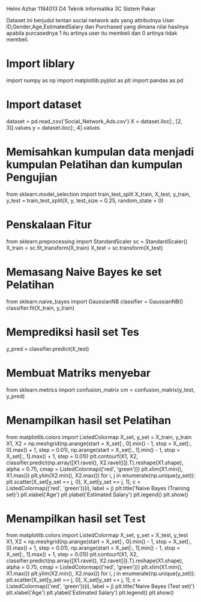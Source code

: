 Helmi Azhar
1184013
D4 Teknik Informatika 3C
Sistem Pakar

Dataset ini berjudul tentan social network ads yang attributnya User ID,Gender,Age,EstimatedSalary dan Purchased yang dimana nilai hasilnya apabila purcasednya 1 itu artinya user itu membeli dan 0 artinya tidak membeli.

# Import liblary
import numpy as np
import matplotlib.pyplot as plt
import pandas as pd

# Import dataset
dataset = pd.read_csv('Social_Network_Ads.csv')
X = dataset.iloc[:, [2, 3]].values
y = dataset.iloc[:, 4].values

# Memisahkan kumpulan data menjadi kumpulan Pelatihan dan kumpulan Pengujian
from sklearn.model_selection import train_test_split
X_train, X_test, y_train, y_test = train_test_split(X, y, test_size = 0.25, random_state = 0)

# Penskalaan Fitur
from sklearn.preprocessing import StandardScaler
sc = StandardScaler()
X_train = sc.fit_transform(X_train)
X_test = sc.transform(X_test)

# Memasang Naive Bayes ke set Pelatihan
from sklearn.naive_bayes import GaussianNB
classifier = GaussianNB()
classifier.fit(X_train, y_train)

# Memprediksi hasil set Tes
y_pred = classifier.predict(X_test)

# Membuat Matriks menyebar
from sklearn.metrics import confusion_matrix
cm = confusion_matrix(y_test, y_pred)

# Menampilkan hasil set Pelatihan
from matplotlib.colors import ListedColormap
X_set, y_set = X_train, y_train
X1, X2 = np.meshgrid(np.arange(start = X_set[:, 0].min() - 1, stop = X_set[:, 0].max() + 1, step = 0.01),
                     np.arange(start = X_set[:, 1].min() - 1, stop = X_set[:, 1].max() + 1, step = 0.01))
plt.contourf(X1, X2, classifier.predict(np.array([X1.ravel(), X2.ravel()]).T).reshape(X1.shape),
             alpha = 0.75, cmap = ListedColormap(('red', 'green')))
plt.xlim(X1.min(), X1.max())
plt.ylim(X2.min(), X2.max())
for i, j in enumerate(np.unique(y_set)):
    plt.scatter(X_set[y_set == j, 0], X_set[y_set == j, 1],
                c = ListedColormap(('red', 'green'))(i), label = j)
plt.title('Naive Bayes (Training set)')
plt.xlabel('Age')
plt.ylabel('Estimated Salary')
plt.legend()
plt.show()

# Menampilkan hasil set Test
from matplotlib.colors import ListedColormap
X_set, y_set = X_test, y_test
X1, X2 = np.meshgrid(np.arange(start = X_set[:, 0].min() - 1, stop = X_set[:, 0].max() + 1, step = 0.01),
                     np.arange(start = X_set[:, 1].min() - 1, stop = X_set[:, 1].max() + 1, step = 0.01))
plt.contourf(X1, X2, classifier.predict(np.array([X1.ravel(), X2.ravel()]).T).reshape(X1.shape),
             alpha = 0.75, cmap = ListedColormap(('red', 'green')))
plt.xlim(X1.min(), X1.max())
plt.ylim(X2.min(), X2.max())
for i, j in enumerate(np.unique(y_set)):
    plt.scatter(X_set[y_set == j, 0], X_set[y_set == j, 1],
                c = ListedColormap(('red', 'green'))(i), label = j)
plt.title('Naive Bayes (Test set)')
plt.xlabel('Age')
plt.ylabel('Estimated Salary')
plt.legend()
plt.show()